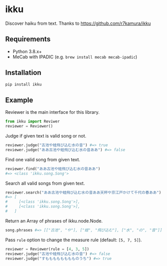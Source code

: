 # ikku

Discover haiku from text.
Thanks to https://github.com/r7kamura/ikku

## Requirements

- Python 3.8.x+
- MeCab with IPADIC (e.g. `brew install mecab mecab-ipadic`)

## Installation

```zsh
pip install ikku
``` 

## Example

Reviewer is the main interface for this library.

```python
from ikku import Reviwer
reviewer = Reviewer()
```

Judge if given text is valid song or not.

```python
reviewer.judge("古池や蛙飛び込む水の音") #=> true
reviewer.judge("ああ古池や蛙飛び込む水の音ああ") #=> false
```

Find one valid song from given text.

```python
reviewer.find("ああ古池や蛙飛び込む水の音ああ")
#=> <class 'ikku.song.Song'>
```

Search all valid songs from given text.

```python
reviewer.search("ああ古池や蛙飛び込む水の音ああ天秤や京江戸かけて千代の春ああ")
#=> [
#     [<class 'ikku.song.Song'>],
#     [<class 'ikku.song.Song'>],
#   ]
```

Return an Array of phrases of ikku.node.Node.

```python
song.phrases #=> [["古池", "や"], ["蛙", "飛び込む"], ["水", "の", "音"]]
```

Pass `rule` option to change the measure rule (default: `[5, 7, 5]`).

```python
reviewer = Reviewer(rule = [4, 3, 5])
reviewer.judge("古池や蛙飛び込む水の音") #=> false
reviewer.judge("すもももももももものうち") #=> true
```